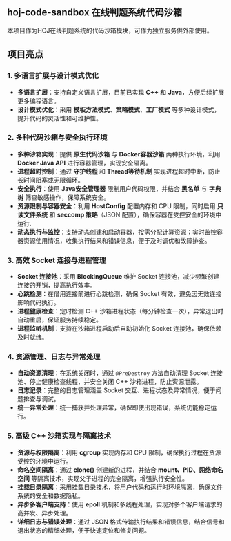 ## hoj-code-sandbox 在线判题系统代码沙箱
本项目作为HOJ在线判题系统的代码沙箱模块，可作为独立服务供外部使用。


## 项目亮点

### 1. 多语言扩展与设计模式优化
- **多语言扩展**：支持自定义语言扩展，目前已实现 **C++** 和 **Java**，方便后续扩展更多编程语言。
- **设计模式优化**：采用 **模板方法模式**、**策略模式**、**工厂模式** 等多种设计模式，提升代码的灵活性和可维护性。

### 2. 多种代码沙箱与安全执行环境
- **多种沙箱实现**：提供 **原生代码沙箱** 与 **Docker容器沙箱** 两种执行环境，利用 **Docker Java API** 进行容器管理，实现安全隔离。
- **进程超时控制**：通过 **守护线程** 和 **Thread等待机制** 实现进程超时中断，防止长时间阻塞或无限循环。
- **安全执行**：使用 **Java安全管理器** 限制用户代码权限，并结合 **黑名单** 与 **字典树** 筛查敏感操作，保障系统安全。
- **资源限制与容器安全**：利用 **HostConfig** 配置内存和 CPU 限制，同时启用 **只读文件系统** 和 **seccomp 策略**（JSON 配置），确保容器在受控安全的环境中运行.
- **动态执行与监控**：支持动态创建和启动容器，按需分配计算资源；实时监控容器资源使用情况，收集执行结果和错误信息，便于及时调优和故障排查。

### 3. 高效 Socket 连接与进程管理
- **Socket 连接池**：采用 **BlockingQueue** 维护 Socket 连接池，减少频繁创建连接的开销，提高执行效率。
- **心跳检测**：在借用连接前进行心跳检测，确保 Socket 有效，避免因无效连接影响代码执行。
- **进程健康检查**：定时检测 C++ 沙箱进程状态（每分钟检查一次），异常退出时自动重启，保证服务持续稳定。
- **进程监听机制**：支持在沙箱进程启动后自动初始化 Socket 连接池，确保依赖及时就绪。

### 4. 资源管理、日志与异常处理
- **自动资源清理**：在系统关闭时，通过 `@PreDestroy` 方法自动清理 Socket 连接池、停止健康检查线程，并安全关闭 C++ 沙箱进程，防止资源泄露。
- **日志记录**：完整的日志管理涵盖 Socket 交互、进程状态及异常情况，便于问题排查与调试。
- **统一异常处理**：统一捕获并处理异常，确保即使出现错误，系统仍能稳定运行。

### 5. 高级 C++ 沙箱实现与隔离技术
- **资源与权限隔离**：利用 **cgroup** 实现内存和 CPU 限制，确保执行过程在资源受控的环境中运行。
- **命名空间隔离**：通过 **clone()** 创建新的进程，并结合 **mount、PID、网络命名空间** 等隔离技术，实现父子进程的完全隔离，增强执行安全性。
- **挂载目录隔离**：采用挂载目录技术，将用户代码和运行时环境隔离，确保文件系统的安全和数据隐私。
- **异步多客户端支持**：使用 **epoll** 机制和多线程处理，实现对多个客户端请求的高并发、异步处理。
- **详细日志与错误处理**：通过 JSON 格式传输执行结果和错误信息，结合信号和退出状态的精细处理，便于快速定位和修复问题。